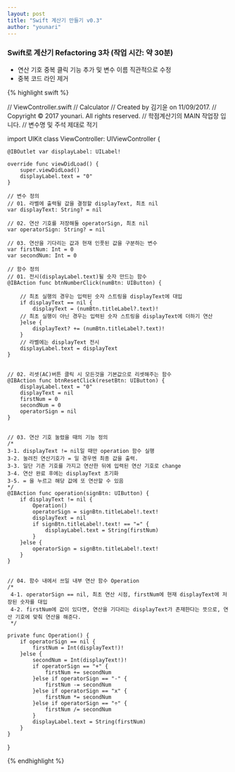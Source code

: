 ```yaml
---
layout: post
title: "Swift 계산기 만들기 v0.3"
author: "younari"
---
```


### Swift로 계산기 Refactoring 3차 (작업 시간: 약 30분)
- 연산 기호 중복 클릭 기능 추가 및 변수 이름 직관적으로 수정
- 중복 코드 라인 제거

{% highlight swift %}

//  ViewController.swift
//  Calculator
//  Created by 김기윤 on 11/09/2017.
//  Copyright © 2017 younari. All rights reserved.
//  학점계산기의 MAIN 작업장 입니다.
//  변수명 및 주석 제대로 적기

import UIKit
class ViewController: UIViewController {
    
    @IBOutlet var displayLabel: UILabel!
    
    override func viewDidLoad() {
        super.viewDidLoad()
        displayLabel.text = "0"
    }
    
    // 변수 정의
    // 01. 라벨에 출력될 값을 결정할 displayText, 최초 nil
    var displayText: String? = nil
    
    // 02. 연산 기호를 저장해둘 operatorSign, 최초 nil
    var operatorSign: String? = nil
    
    // 03. 연산을 기다리는 값과 현재 인풋된 값을 구분하는 변수
    var firstNum: Int = 0
    var secondNum: Int = 0
    
    // 함수 정의
    // 01. 전시(displayLabel.text)될 숫자 만드는 함수
    @IBAction func btnNumberClick(numBtn: UIButton) {
        
        // 최초 실행의 경우는 입력된 숫자 스트링을 displayText에 대입
        if displayText == nil {
            displayText = (numBtn.titleLabel?.text)!
        // 최초 실행이 아닌 경우는 입력된 숫자 스트링을 displayText에 더하기 연산
        }else {
            displayText? += (numBtn.titleLabel?.text)!
        }
        // 라벨에는 displayText 전시
        displayLabel.text = displayText
    }
    
    
    // 02. 리셋(AC)버튼 클릭 시 모든것을 기본값으로 리셋해주는 함수
    @IBAction func btnResetClick(resetBtn: UIButton) {
        displayLabel.text = "0"
        displayText = nil
        firstNum = 0
        secondNum = 0
        operatorSign = nil
    }

    
    // 03. 연산 기호 눌렸을 때의 기능 정의
    /*
    3-1. displayText != nil일 때만 operation 함수 실행
    3-2. 눌려진 연산기호가 = 일 경우엔 최종 값을 출력.
    3-3. 일단 기존 기호를 가지고 연산한 뒤에 입력된 연산 기호로 change
    3-4. 연산 완료 후에는 displayText 초기화
    3-5. = 을 누르고 해당 값에 또 연산할 수 있음
 	*/
    @IBAction func operation(signBtn: UIButton) {
        if displayText != nil {
            Operation()
            operatorSign = signBtn.titleLabel!.text!
            displayText = nil
            if signBtn.titleLabel!.text! == "=" {
                displayLabel.text = String(firstNum)
            }
        }else {
            operatorSign = signBtn.titleLabel!.text!
        }
    }

    
    // 04. 함수 내에서 쓰일 내부 연산 함수 Operation
    /* 
     4-1. operatorSign == nil, 최초 연산 시점, firstNum에 현재 displayText에 저장된 숫자를 대입
     4-2. firstNum에 값이 있다면, 연산을 기다리는 displayText가 존재한다는 뜻으로, 연산 기호에 맞춰 연산을 해준다.
     */
    
    private func Operation() {
        if operatorSign == nil {
            firstNum = Int(displayText!)!
        }else {
            secondNum = Int(displayText!)!
            if operatorSign == "+" {
                firstNum += secondNum
            }else if operatorSign == "-" {
                firstNum -= secondNum
            }else if operatorSign == "x" {
                firstNum *= secondNum
            }else if operatorSign == "÷" {
                firstNum /= secondNum
            }
            displayLabel.text = String(firstNum)
        }
    }

}

 
{% endhighlight %}
